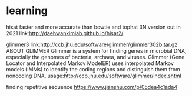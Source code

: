 # learning
hisat
faster and more accurate than bowtie and tophat
3N version out in 2021
link:http://daehwankimlab.github.io/hisat2/

glimmer3 
link:http://ccb.jhu.edu/software/glimmer/glimmer302b.tar.gz
ABOUT GLIMMER
Glimmer is a system for finding genes in microbial DNA, especially the genomes of bacteria, archaea, and viruses. Glimmer (Gene Locator and Interpolated Markov ModelER) uses interpolated Markov models (IMMs) to identify the coding regions and distinguish them from noncoding DNA. 
usage:http://ccb.jhu.edu/software/glimmer/index.shtml

finding repetitive sequence
https://www.jianshu.com/p/05dea4c1ada4

